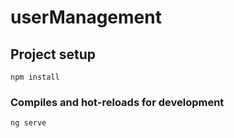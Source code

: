 # userManagement
## Project setup
```
npm install
```

### Compiles and hot-reloads for development
```
ng serve
```
